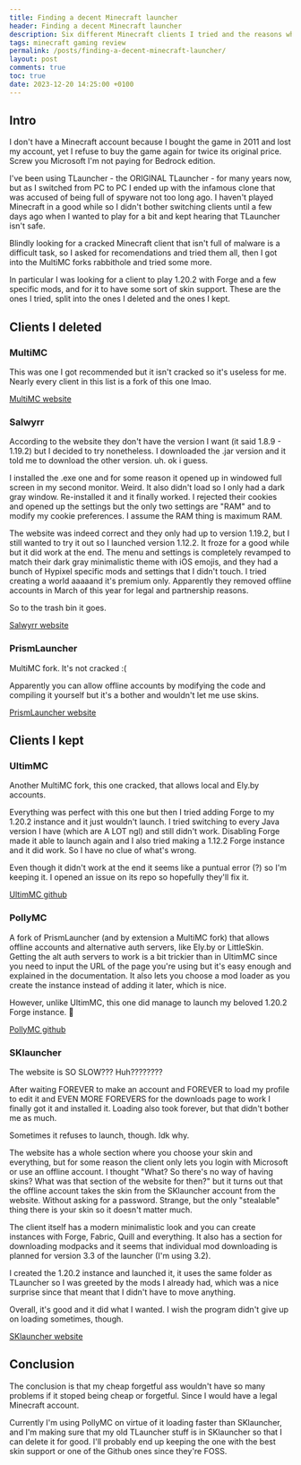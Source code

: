 ```yaml
---
title: Finding a decent Minecraft launcher
header: Finding a decent Minecraft launcher
description: Six different Minecraft clients I tried and the reasons why I did or didn't end up keeping them (spoilers; they're all MultiMC forks or not FOSS)
tags: minecraft gaming review
permalink: /posts/finding-a-decent-minecraft-launcher/
layout: post
comments: true
toc: true
date: 2023-12-20 14:25:00 +0100
---
```

## Intro

I don't have a Minecraft account because I bought the game in 2011 and lost my account, yet I refuse to buy the game again for twice its original price. Screw you Microsoft I'm not paying for Bedrock edition.

I've been using TLauncher - the ORIGINAL TLauncher - for many years now, but as I switched from PC to PC I ended up with the infamous clone that was accused of being full of spyware not too long ago. I haven't played Minecraft in a good while so I didn't bother switching clients until a few days ago when I wanted to play for a bit and kept hearing that TLauncher isn't safe.

Blindly looking for a cracked Minecraft client that isn't full of malware is a difficult task, so I asked for recomendations and tried them all, then I got into the MultiMC forks rabbithole and tried some more.

In particular I was looking for a client to play 1.20.2 with Forge and a few specific mods, and for it to have some sort of skin support. These are the ones I tried, split into the ones I deleted and the ones I kept.

## Clients I deleted

### MultiMC

This was one I got recommended but it isn't cracked so it's useless for me. Nearly every client in this list is a fork of this one lmao.

[MultiMC website](https://multimc.org/)

### Salwyrr

According to the website they don't have the version I want (it said 1.8.9 - 1.19.2) but I decided to try nonetheless. I downloaded the .jar version and it told me to download the other version. uh. ok i guess.

I installed the .exe one and for some reason it opened up in windowed full screen in my second monitor. Weird. It also didn't load so I only had a dark gray window. Re-installed it and it finally worked. I rejected their cookies and opened up the settings but the only two settings are "RAM" and to modify my cookie preferences. I assume the RAM thing is maximum RAM.

The website was indeed correct and they only had up to version 1.19.2, but I still wanted to try it out so I launched version 1.12.2. It froze for a good while but it did work at the end. The menu and settings is completely revamped to match their dark gray minimalistic theme with iOS emojis, and they had a bunch of Hypixel specific mods and settings that I didn't touch. I tried creating a world aaaaand it's premium only. Apparently they removed offline accounts in March of this year for legal and partnership reasons.

So to the trash bin it goes.

[Salwyrr website](https://www.salwyrr.com/)

### PrismLauncher

MultiMC fork. It's not cracked :(

Apparently you can allow offline accounts by modifying the code and compiling it yourself but it's a bother and wouldn't let me use skins.

[PrismLauncher website](https://prismlauncher.org/)

## Clients I kept

### UltimMC

Another MultiMC fork, this one cracked, that allows local and Ely.by accounts.

Everything was perfect with this one but then I tried adding Forge to my 1.20.2 instance and it just wouldn't launch. I tried switching to every Java version I have (which are A LOT ngl) and still didn't work. Disabling Forge made it able to launch again and I also tried making a 1.12.2 Forge instance and it did work. So I have no clue of what's wrong.

Even though it didn't work at the end it seems like a puntual error (?) so I'm keeping it. I opened an issue on its repo so hopefully they'll fix it.

[UltimMC github](https://github.com/UltimMC/Launcher)

### PollyMC

A fork of PrismLauncher (and by extension a MultiMC fork) that allows offline accounts and alternative auth servers, like Ely.by or LittleSkin. Getting the alt auth servers to work is a bit trickier than in UltimMC since you need to input the URL of the page you're using but it's easy enough and explained in the documentation. It also lets you choose a mod loader as you create the instance instead of adding it later, which is nice.

However, unlike UltimMC, this one did manage to launch my beloved 1.20.2 Forge instance. 💞

[PollyMC github](https://github.com/fn2006/PollyMC)

### SKlauncher

The website is SO SLOW??? Huh????????

After waiting FOREVER to make an account and FOREVER to load my profile to edit it and EVEN MORE FOREVERS for the downloads page to work I finally got it and installed it. Loading also took forever, but that didn't bother me as much.

Sometimes it refuses to launch, though. Idk why.

The website has a whole section where you choose your skin and everything, but for some reason the client only lets you login with Microsoft or use an offline account. I thought "What? So there's no way of having skins? What was that section of the website for then?" but it turns out that the offline account takes the skin from the SKlauncher account from the website. Without asking for a password. Strange, but the only "stealable" thing there is your skin so it doesn't matter much.

The client itself has a modern minimalistic look and you can create instances with Forge, Fabric, Quill and everything. It also has a section for downloading modpacks and it seems that individual mod downloading is planned for version 3.3 of the launcher (I'm using 3.2).

I created the 1.20.2 instance and launched it, it uses the same folder as TLauncher so I was greeted by the mods I already had, which was a nice surprise since that meant that I didn't have to move anything.

Overall, it's good and it did what I wanted. I wish the program didn't give up on loading sometimes, though.

[SKlauncher website](https://skmedix.pl/)

## Conclusion

The conclusion is that my cheap forgetful ass wouldn't have so many problems if it stoped being cheap or forgetful. Since I would have a legal Minecraft account.

Currently I'm using PollyMC on virtue of it loading faster than SKlauncher, and I'm making sure that my old TLauncher stuff is in SKlauncher so that I can delete it for good. I'll probably end up keeping the one with the best skin support or one of the Github ones since they're FOSS.